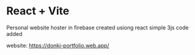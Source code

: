 # React + Vite

Personal website hoster in firebase created usiong react simple 3js code added 

website: https://donkj-portfolio.web.app/


